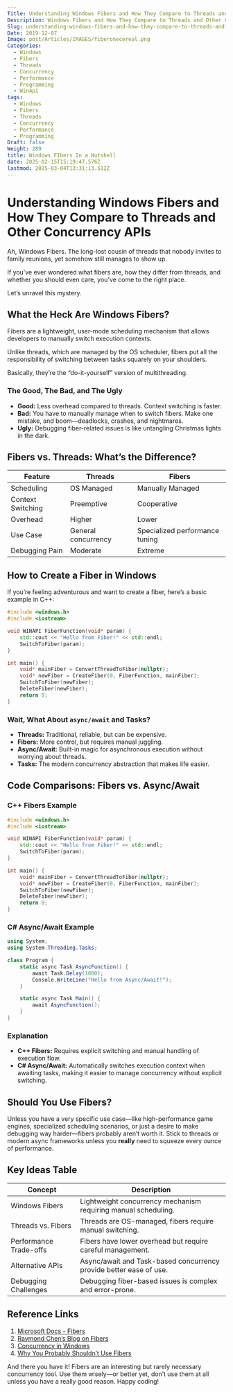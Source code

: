 ```yaml
---
Title: Understanding Windows Fibers and How They Compare to Threads and Other Concurrency APIs
Description: Windows Fibers and How They Compare to Threads and Other Concurrency APIs
Slug: understanding-windows-fibers-and-how-they-compare-to-threads-and-other-concurrency-apis
Date: 2019-12-07
Image: post/Articles/IMAGES/fiberonecereal.png
Categories:
  - Windows
  - Fibers
  - Threads
  - Concurrency
  - Performance
  - Programming
  - WinApi
tags:
  - Windows
  - Fibers
  - Threads
  - Concurrency
  - Performance
  - Programming
Draft: false
Weight: 289
title: Windows FIbers In a Nutshell
date: 2025-02-15T15:19:47.576Z
lastmod: 2025-03-04T13:31:13.512Z
---
```

# Understanding Windows Fibers and How They Compare to Threads and Other Concurrency APIs

Ah, Windows Fibers. The long-lost cousin of threads that nobody invites to family reunions, yet somehow still manages to show up.

If you’ve ever wondered what fibers are, how they differ from threads, and whether you should even care, you’ve come to the right place.

Let’s unravel this mystery.

## What the Heck Are Windows Fibers?

Fibers are a lightweight, user-mode scheduling mechanism that allows developers to manually switch execution contexts.

Unlike threads, which are managed by the OS scheduler, fibers put all the responsibility of switching between tasks squarely on your shoulders.

Basically, they’re the “do-it-yourself” version of multithreading.

### The Good, The Bad, and The Ugly

* **Good:** Less overhead compared to threads. Context switching is faster.
* **Bad:** You have to manually manage when to switch fibers. Make one mistake, and boom—deadlocks, crashes, and nightmares.
* **Ugly:** Debugging fiber-related issues is like untangling Christmas lights in the dark.

## Fibers vs. Threads: What’s the Difference?

| **Feature**       | **Threads**         | **Fibers**                     |
| ----------------- | ------------------- | ------------------------------ |
| Scheduling        | OS Managed          | Manually Managed               |
| Context Switching | Preemptive          | Cooperative                    |
| Overhead          | Higher              | Lower                          |
| Use Case          | General concurrency | Specialized performance tuning |
| Debugging Pain    | Moderate            | Extreme                        |

## How to Create a Fiber in Windows

If you’re feeling adventurous and want to create a fiber, here’s a basic example in C++:

```cpp
#include <windows.h>
#include <iostream>

void WINAPI FiberFunction(void* param) {
    std::cout << "Hello from Fiber!" << std::endl;
    SwitchToFiber(param);
}

int main() {
    void* mainFiber = ConvertThreadToFiber(nullptr);
    void* newFiber = CreateFiber(0, FiberFunction, mainFiber);
    SwitchToFiber(newFiber);
    DeleteFiber(newFiber);
    return 0;
}
```

### Wait, What About `async/await` and Tasks?

* **Threads:** Traditional, reliable, but can be expensive.
* **Fibers:** More control, but requires manual juggling.
* **Async/Await:** Built-in magic for asynchronous execution without worrying about threads.
* **Tasks:** The modern concurrency abstraction that makes life easier.

## Code Comparisons: Fibers vs. Async/Await

### C++ Fibers Example

```cpp
#include <windows.h>
#include <iostream>

void WINAPI FiberFunction(void* param) {
    std::cout << "Hello from Fiber!" << std::endl;
    SwitchToFiber(param);
}

int main() {
    void* mainFiber = ConvertThreadToFiber(nullptr);
    void* newFiber = CreateFiber(0, FiberFunction, mainFiber);
    SwitchToFiber(newFiber);
    DeleteFiber(newFiber);
    return 0;
}
```

### C# Async/Await Example

```csharp
using System;
using System.Threading.Tasks;

class Program {
    static async Task AsyncFunction() {
        await Task.Delay(1000);
        Console.WriteLine("Hello from Async/Await!");
    }

    static async Task Main() {
        await AsyncFunction();
    }
}
```

### Explanation

* **C++ Fibers:** Requires explicit switching and manual handling of execution flow.
* **C# Async/Await:** Automatically switches execution context when awaiting tasks, making it easier to manage concurrency without explicit switching.

## Should You Use Fibers?

Unless you have a very specific use case—like high-performance game engines, specialized scheduling scenarios, or just a desire to make debugging way harder—fibers probably aren’t worth it. Stick to threads or modern async frameworks unless you **really** need to squeeze every ounce of performance.

## Key Ideas Table

| **Concept**            | **Description**                                                    |
| ---------------------- | ------------------------------------------------------------------ |
| Windows Fibers         | Lightweight concurrency mechanism requiring manual scheduling.     |
| Threads vs. Fibers     | Threads are OS-managed, fibers require manual switching.           |
| Performance Trade-offs | Fibers have lower overhead but require careful management.         |
| Alternative APIs       | Async/await and Task-based concurrency provide better ease of use. |
| Debugging Challenges   | Debugging fiber-based issues is complex and error-prone.           |

## Reference Links

1. [Microsoft Docs - Fibers](https://docs.microsoft.com/en-us/windows/win32/procthreads/fibers)
2. [Raymond Chen’s Blog on Fibers](https://devblogs.microsoft.com/oldnewthing/)
3. [Concurrency in Windows](https://docs.microsoft.com/en-us/windows/win32/procthreads/about-processes-and-threads)
4. [Why You Probably Shouldn’t Use Fibers](https://randomwebsite.com/article-on-fibers)

And there you have it! Fibers are an interesting but rarely necessary concurrency tool. Use them wisely—or better yet, don’t use them at all unless you have a really good reason. Happy coding!
